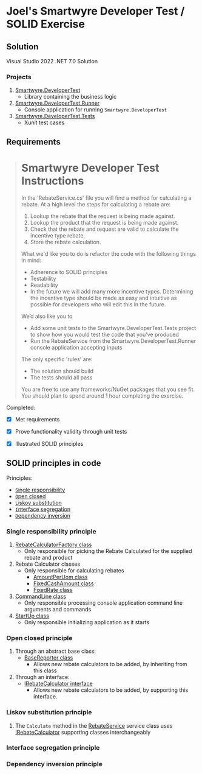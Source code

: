 # Joel's Smartwyre Developer Test / SOLID Exercise

## Solution

Visual Studio 2022 .NET 7.0 Solution

### Projects

1. [Smartwyre.DeveloperTest](Smartwyre.DeveloperTest)
    * Library containing the business logic
1. [Smartwyre.DeveloperTest.Runner](Smartwyre.DeveloperTest.Runner)
    * Console application for running `Smartwyre.DeveloperTest`
1. [Smartwyre.DeveloperTest.Tests](Smartwyre.DeveloperTest.Tests)
    * Xunit test cases

## Requirements

> # Smartwyre Developer Test Instructions
> 
> In the 'RebateService.cs' file you will find a method for calculating a rebate. At a high level the steps for calculating a rebate are:
> 
>  1. Lookup the rebate that the request is being made against.
>  2. Lookup the product that the request is being made against.
>  2. Check that the rebate and request are valid to calculate the incentive type rebate.
>  3. Store the rebate calculation.
> 
> What we'd like you to do is refactor the code with the following things in mind:
> 
>  - Adherence to SOLID principles
>  - Testability
>  - Readability
>  - In the future we will add many more incentive types. Determining the incentive type should be made as easy and intuitive as possible for developers who will edit this in the future.
> 
> We’d also like you to 
>  - Add some unit tests to the Smartwyre.DeveloperTest.Tests project to show how you would test the code that you’ve produced 
>  - Run the RebateService from the Smartwyre.DeveloperTest.Runner console application accepting inputs
> 
> The only specific 'rules' are:
> 
> - The solution should build
> - The tests should all pass
> 
> You are free to use any frameworks/NuGet packages that you see fit. You should plan to spend around 1 hour completing the exercise.


Completed:

- [x] Met requirements
- [x] Prove functionality validity through unit tests
- [x] Illustrated SOLID principles


## SOLID principles in code

Principles:
* [`S`ingle responsibility](#single-responsibility-principle)
* [`O`pen closed](#open-closed-principle)
* [`L`iskov substitution](#liskov-substitution-principle)
* [`I`nterface segregation](#interface-segregation-principle)
* [`D`ependency inversion](#dependency-inversion-principle)

### Single responsibility principle

1. [RebateCalculatorFactory class](Smartwyre.DeveloperTest/Services/RebateCalculators/RebateCalculatorFactory.cs)
    * Only responsible for picking the Rebate Calculated for the supplied rebate and product
1. Rebate Calculator classes
    * Only responsible for calculating rebates
        * [AmountPerUom class](Smartwyre.DeveloperTest/Services/RebateCalculators/AmountPerUom.cs)
        * [FixedCashAmount class](Smartwyre.DeveloperTest/Services/RebateCalculators/FixedCashAmount.cs)
        * [FixedRate class](Smartwyre.DeveloperTest/Services/RebateCalculators/FixedRate.cs)
1. [CommandLine class](Smartwyre.DeveloperTest.Runner/CommandLine.cs)
    * Only responsible processing console application command line arguments and commands
1. [StartUp class](Smartwyre.DeveloperTest.Runner/StartUp.cs)
    * Only responsible initializing application as it starts


### Open closed principle

1. Through an abstract base class:
    * [BaseReporter class](Smartwyre.DeveloperTest/Services/RebateCalculators/RebateCalculatorBase.cs)
        * Allows new rebate calculators to be added, by inheriting from this class
1. Through an interface:
    * [IRebateCalculator interface](Smartwyre.DeveloperTest/Services/RebateCalculators/IRebateCalculator.cs)
        * Allows new rebate calculators to be added, by supporting this interface.


### Liskov substitution principle

1. The `Calculate` method in the [RebateService](Smartwyre.DeveloperTest/Services/RebateService.cs) service class uses [IRebateCalculator](Smartwyre.DeveloperTest/Services/RebateCalculators/IRebateCalculator.cs) supporting classes interchangeably


### Interface segregation principle


### Dependency inversion principle


